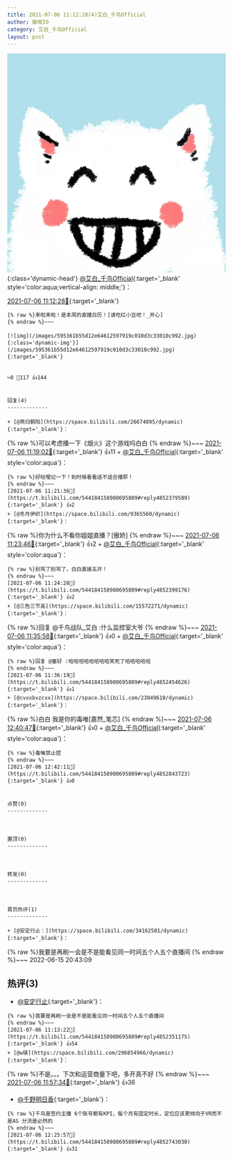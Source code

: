```yaml
---
title: 2021-07-06 11:12:28(4)艾白_千鸟Official
author: 御坂IO
category: 艾白_千鸟Official
layout: post
---
```


![img](/images/9ae8b9445fd0665cc014d9080156a45271be73c6.jpg){:class='dynamic-head'}
[@艾白_千鸟Official](https://space.bilibili.com/334537711/dynamic){:target='_blank' style='color:aqua;vertical-align: middle;'}：

[2021-07-06 11:12:28🔗](https://t.bilibili.com/544184158980695809){:target='_blank'}

~~~
{% raw %}来啦来啦！是本周的直播日历！[请吃红小豆吧！_开心]
{% endraw %}~~~

[![img](/images/595361b55d12e64612597919c010d3c33010c992.jpg){:class='dynamic-img'}](/images/595361b55d12e64612597919c010d3c33010c992.jpg){:target='_blank'}


↪️0 💬117 👍144


回复(4)
-------------

+ [@燕归朝阳](https://space.bilibili.com/26674095/dynamic){:target='_blank'}：
~~~
{% raw %}可以考虑播一下《烟火》这个游戏吗白白
{% endraw %}~~~
[2021-07-06 11:19:02🔗](https://t.bilibili.com/544184158980695809#reply4852375614){:target='_blank'} 👍11
    + [@艾白_千鸟Official](https://space.bilibili.com/334537711/dynamic){:target='_blank' style='color:aqua'}：
~~~
{% raw %}好哒喔记一下！到时候看看适不适合播耶！
{% endraw %}~~~
[2021-07-06 11:21:36🔗](https://t.bilibili.com/544184158980695809#reply4852379589){:target='_blank'} 👍2
+ [@冬月伊织](https://space.bilibili.com/9365560/dynamic){:target='_blank'}：
~~~
{% raw %}你为什么不看你姐姐直播？[傲娇]
{% endraw %}~~~
[2021-07-06 11:23:46🔗](https://t.bilibili.com/544184158980695809#reply4852398248){:target='_blank'} 👍2
    + [@艾白_千鸟Official](https://space.bilibili.com/334537711/dynamic){:target='_blank' style='color:aqua'}：
~~~
{% raw %}别骂了别骂了，白白直接五开！
{% endraw %}~~~
[2021-07-06 11:24:20🔗](https://t.bilibili.com/544184158980695809#reply4852399176){:target='_blank'} 👍2
+ [@三色三节高](https://space.bilibili.com/15572271/dynamic){:target='_blank'}：
~~~
{% raw %}回复 @千鸟战队_艾白 :什么监控室大爷
{% endraw %}~~~
[2021-07-06 11:35:58🔗](https://t.bilibili.com/544184158980695809#reply4852462225){:target='_blank'} 👍0
    + [@艾白_千鸟Official](https://space.bilibili.com/334537711/dynamic){:target='_blank' style='color:aqua'}：
~~~
{% raw %}回复 @塞好 :哈哈哈哈哈哈哈哈笑死了哈哈哈哈哈
{% endraw %}~~~
[2021-07-06 11:36:19🔗](https://t.bilibili.com/544184158980695809#reply4852454626){:target='_blank'} 👍1
+ [@cvxxbvzcxx](https://space.bilibili.com/23049610/dynamic){:target='_blank'}：
~~~
{% raw %}白白 我是你的毒唯[嘉然_笔芯]
{% endraw %}~~~
[2021-07-06 12:40:47🔗](https://t.bilibili.com/544184158980695809#reply4852840983){:target='_blank'} 👍0
    + [@艾白_千鸟Official](https://space.bilibili.com/334537711/dynamic){:target='_blank' style='color:aqua'}：
~~~
{% raw %}毒唯禁止捏
{% endraw %}~~~
[2021-07-06 12:42:11🔗](https://t.bilibili.com/544184158980695809#reply4852843723){:target='_blank'} 👍0


点赞(0)
-------------



置顶(0)
-------------



转发(0)
-------------



首页热评(1)
-------------

+ [@安定行止：](https://space.bilibili.com/34162501/dynamic){:target='_blank'}：
~~~
{% raw %}我要是再刷一会是不是能看见同一时间五个人五个直播间
{% endraw %}~~~
2022-06-15 20:43:09


热评(3)
-------------

+ [@安定行止](https://space.bilibili.com/34162501/dynamic){:target='_blank'}：
~~~
{% raw %}我要是再刷一会是不是能看见同一时间五个人五个直播间
{% endraw %}~~~
[2021-07-06 11:13:22🔗](https://t.bilibili.com/544184158980695809#reply4852351175){:target='_blank'} 👍54
+ [@w瑛](https://space.bilibili.com/296854966/dynamic){:target='_blank'}：
~~~
{% raw %}不是。。。下次和运营商量下吧，多开真不好
{% endraw %}~~~
[2021-07-06 11:57:34🔗](https://t.bilibili.com/544184158980695809#reply4852576960){:target='_blank'} 👍36
+ [@千野明日香](https://space.bilibili.com/37887879/dynamic){:target='_blank'}：
~~~
{% raw %}千鸟是签约主播 6个账号都有KPI，每个月有固定时长，定位应该更倾向于VR而不是AS 分流是必然的
{% endraw %}~~~
[2021-07-06 12:25:57🔗](https://t.bilibili.com/544184158980695809#reply4852743030){:target='_blank'} 👍31


